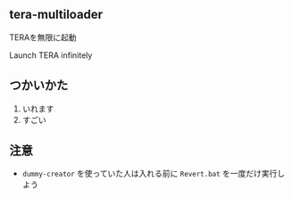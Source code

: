 tera-multiloader
---
TERAを無限に起動

Launch TERA infinitely

## つかいかた
1. いれます
2. すごい

## 注意
* `dummy-creator` を使っていた人は入れる前に `Revert.bat` を一度だけ実行しよう
